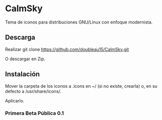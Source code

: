 # CalmSky

 Tema de iconos para distribuciones GNU/Linux con enfoque modernista.

## Descarga

 Realizar git clone https://github.com/doubleau15/CalmSky.git
 
 O descargar en Zip.
 
## Instalación 

 Mover la carpeta de los iconos a .icons en ~/ (si no existe, crearla) o, en su defecto a /usr/share/icons/.

 Aplicarlo.

### Primera Beta Pública 0.1
